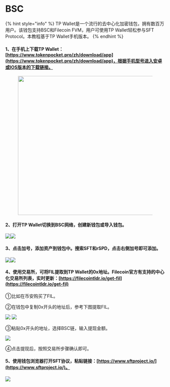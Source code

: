 # BSC

{% hint style="info" %}
TP Wallet是一个流行的去中心化加密钱包，拥有数百万用户。该钱包支持BSC和Filecoin FVM，用户可使用TP Wallet轻松参与SFT Protocol。本教程基于TP Wallet手机版本。
{% endhint %}

#### 1、在手机上下载TP Wallet：[https://www.tokenpocket.pro/zh/download/app](https://www.tokenpocket.pro/zh/download/app)，根据手机型号进入安卓或IOS版本的下载链接。

<figure><img src="../../../.gitbook/assets/image (4).png" alt="" width="437"><figcaption></figcaption></figure>



#### 2、打开TP Wallet切换到BSC网络，创建新钱包或导入钱包。

![](<../../../.gitbook/assets/图片13 (1).png>)![](<../../../.gitbook/assets/图片14 (1).png>)



#### 3、点击加号，添加资产到钱包中。搜索SFT和rSPD，点击右侧加号即可添加。

![](../../../.gitbook/assets/图片11.png)![](../../../.gitbook/assets/图片12.png)



#### 4、使用交易所，可将FIL提取到TP Wallet的0x地址。Filecoin官方有支持的中心化交易所列表，实时更新：[https://filecointldr.io/get-fil](https://filecointldr.io/get-fil)

①比如在币安购买了FIL。

②在钱包中复制0x开头的地址后，参考下图提取FIL。

![](../../../.gitbook/assets/图片10.png) ![](../../../.gitbook/assets/图片9.png)

③粘贴0x开头的地址，选择BSC链，输入提现金额。

![](../../../.gitbook/assets/图片15.png)

④点击提现后，按照交易所步骤确认即可。



#### 5、使用钱包浏览器打开SFT协议，粘贴链接：[https://www.sftproject.io/](https://www.sftproject.io/)。

![](../../../.gitbook/assets/图片16.png)



####
